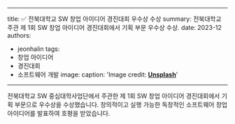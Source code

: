
---
title: ✅ 전북대학교 SW 창업 아이디어 경진대회 우수상 수상
summary: 전북대학교 주관 제 1회 SW 창업 아이디어 경진대회에서 기획 부문 우수상 수상.
date: 2023-12
authors:
  - jeonhalin
tags:
  - 창업 아이디어
  - 경진대회
  - 소프트웨어 개발
image:
  caption: 'Image credit: [**Unsplash**](https://unsplash.com)'
---

전북대학교 SW 중심대학사업단에서 주관한 제 1회 SW 창업 아이디어 경진대회에서 기획 부문으로 우수상을 수상했습니다. 창의적이고 실행 가능한 독창적인 소프트웨어 창업 아이디어를 발표하여 호평을 받았습니다.
